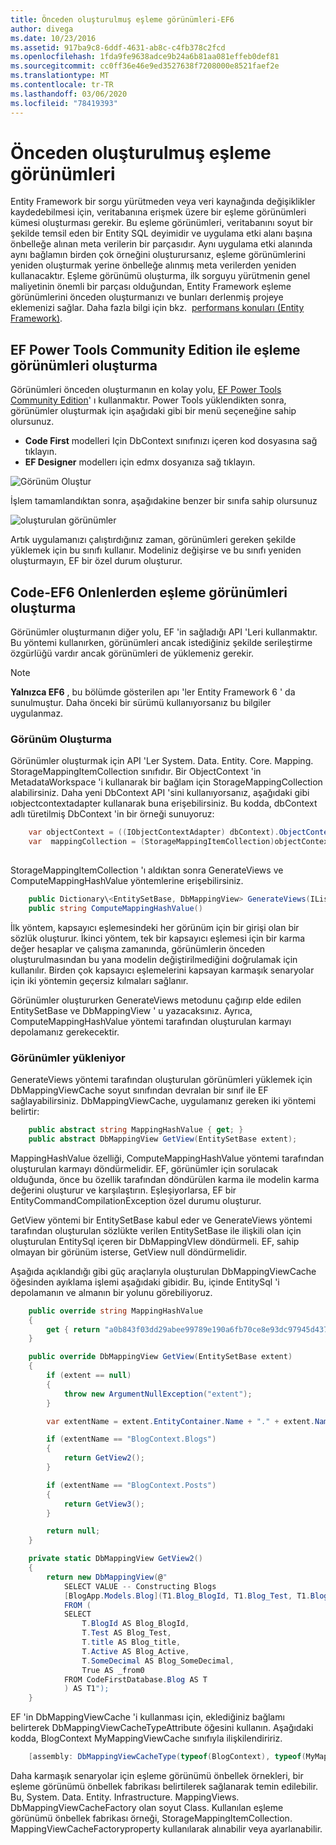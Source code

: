 ```yaml
---
title: Önceden oluşturulmuş eşleme görünümleri-EF6
author: divega
ms.date: 10/23/2016
ms.assetid: 917ba9c8-6ddf-4631-ab8c-c4fb378c2fcd
ms.openlocfilehash: 1fda9fe9638adce9b24a6b81aa081effeb0def81
ms.sourcegitcommit: cc0ff36e46e9ed3527638f7208000e8521faef2e
ms.translationtype: MT
ms.contentlocale: tr-TR
ms.lasthandoff: 03/06/2020
ms.locfileid: "78419393"
---
```

# <a name="pre-generated-mapping-views"></a>Önceden oluşturulmuş eşleme görünümleri
Entity Framework bir sorgu yürütmeden veya veri kaynağında değişiklikler kaydedebilmesi için, veritabanına erişmek üzere bir eşleme görünümleri kümesi oluşturması gerekir. Bu eşleme görünümleri, veritabanını soyut bir şekilde temsil eden bir Entity SQL deyimidir ve uygulama etki alanı başına önbelleğe alınan meta verilerin bir parçasıdır. Aynı uygulama etki alanında aynı bağlamın birden çok örneğini oluşturursanız, eşleme görünümlerini yeniden oluşturmak yerine önbelleğe alınmış meta verilerden yeniden kullanacaktır. Eşleme görünümü oluşturma, ilk sorguyu yürütmenin genel maliyetinin önemli bir parçası olduğundan, Entity Framework eşleme görünümlerini önceden oluşturmanızı ve bunları derlenmiş projeye eklemenizi sağlar. Daha fazla bilgi için bkz.  [performans konuları (Entity Framework)](~/ef6/fundamentals/performance/perf-whitepaper.md).

## <a name="generating-mapping-views-with-the-ef-power-tools-community-edition"></a>EF Power Tools Community Edition ile eşleme görünümleri oluşturma

Görünümleri önceden oluşturmanın en kolay yolu, [EF Power Tools Community Edition](https://marketplace.visualstudio.com/items?itemName=ErikEJ.EntityFramework6PowerToolsCommunityEdition)' ı kullanmaktır. Power Tools yüklendikten sonra, görünümler oluşturmak için aşağıdaki gibi bir menü seçeneğine sahip olursunuz.

-   **Code First** modelleri Için DbContext sınıfınızı içeren kod dosyasına sağ tıklayın.
-   **EF Designer** modellerı için edmx dosyanıza sağ tıklayın.

![Görünüm Oluştur](~/ef6/media/generateviews.png)

İşlem tamamlandıktan sonra, aşağıdakine benzer bir sınıfa sahip olursunuz

![oluşturulan görünümler](~/ef6/media/generatedviews.png)

Artık uygulamanızı çalıştırdığınız zaman, görünümleri gereken şekilde yüklemek için bu sınıfı kullanır. Modeliniz değişirse ve bu sınıfı yeniden oluşturmayın, EF bir özel durum oluşturur.

## <a name="generating-mapping-views-from-code---ef6-onwards"></a>Code-EF6 Onlenlerden eşleme görünümleri oluşturma

Görünümler oluşturmanın diğer yolu, EF 'in sağladığı API 'Leri kullanmaktır. Bu yöntemi kullanırken, görünümleri ancak istediğiniz şekilde serileştirme özgürlüğü vardır ancak görünümleri de yüklemeniz gerekir.

> [!NOTE]
> **Yalnızca EF6** , bu bölümde gösterilen apı 'ler Entity Framework 6 ' da sunulmuştur. Daha önceki bir sürümü kullanıyorsanız bu bilgiler uygulanmaz.

### <a name="generating-views"></a>Görünüm Oluşturma

Görünümler oluşturmak için API 'Ler System. Data. Entity. Core. Mapping. StorageMappingItemCollection sınıfıdır. Bir ObjectContext 'in MetadataWorkspace 'i kullanarak bir bağlam için StorageMappingCollection alabilirsiniz. Daha yeni DbContext API 'sini kullanıyorsanız, aşağıdaki gibi ıobjectcontextadapter kullanarak buna erişebilirsiniz. Bu kodda, dbContext adlı türetilmiş DbContext 'in bir örneği sunuyoruz:

``` csharp
    var objectContext = ((IObjectContextAdapter) dbContext).ObjectContext;
    var  mappingCollection = (StorageMappingItemCollection)objectContext.MetadataWorkspace
                                                                        .GetItemCollection(DataSpace.CSSpace);
```

StorageMappingItemCollection 'ı aldıktan sonra GenerateViews ve ComputeMappingHashValue yöntemlerine erişebilirsiniz.

``` csharp
    public Dictionary\<EntitySetBase, DbMappingView> GenerateViews(IList<EdmSchemaError> errors)
    public string ComputeMappingHashValue()
```

İlk yöntem, kapsayıcı eşlemesindeki her görünüm için bir girişi olan bir sözlük oluşturur. İkinci yöntem, tek bir kapsayıcı eşlemesi için bir karma değer hesaplar ve çalışma zamanında, görünümlerin önceden oluşturulmasından bu yana modelin değiştirilmediğini doğrulamak için kullanılır. Birden çok kapsayıcı eşlemelerini kapsayan karmaşık senaryolar için iki yöntemin geçersiz kılmaları sağlanır.

Görünümler oluştururken GenerateViews metodunu çağırıp elde edilen EntitySetBase ve DbMappingView ' u yazacaksınız. Ayrıca, ComputeMappingHashValue yöntemi tarafından oluşturulan karmayı depolamanız gerekecektir.

### <a name="loading-views"></a>Görünümler yükleniyor

GenerateViews yöntemi tarafından oluşturulan görünümleri yüklemek için DbMappingViewCache soyut sınıfından devralan bir sınıf ile EF sağlayabilirsiniz. DbMappingViewCache, uygulamanız gereken iki yöntemi belirtir:

``` csharp
    public abstract string MappingHashValue { get; }
    public abstract DbMappingView GetView(EntitySetBase extent);
```

MappingHashValue özelliği, ComputeMappingHashValue yöntemi tarafından oluşturulan karmayı döndürmelidir. EF, görünümler için sorulacak olduğunda, önce bu özellik tarafından döndürülen karma ile modelin karma değerini oluşturur ve karşılaştırın. Eşleşiyorlarsa, EF bir EntityCommandCompilationException özel durumu oluşturur.

GetView yöntemi bir EntitySetBase kabul eder ve GenerateViews yöntemi tarafından oluşturulan sözlükte verilen EntitySetBase ile ilişkili olan için oluşturulan EntitySql içeren bir DbMappingVIew döndürmeli. EF, sahip olmayan bir görünüm isterse, GetView null döndürmelidir.

Aşağıda açıklandığı gibi güç araçlarıyla oluşturulan DbMappingViewCache öğesinden ayıklama işlemi aşağıdaki gibidir. Bu, içinde EntitySql 'i depolamanın ve almanın bir yolunu görebiliyoruz.

``` csharp
    public override string MappingHashValue
    {
        get { return "a0b843f03dd29abee99789e190a6fb70ce8e93dc97945d437d9a58fb8e2afd2e"; }
    }

    public override DbMappingView GetView(EntitySetBase extent)
    {
        if (extent == null)
        {
            throw new ArgumentNullException("extent");
        }

        var extentName = extent.EntityContainer.Name + "." + extent.Name;

        if (extentName == "BlogContext.Blogs")
        {
            return GetView2();
        }

        if (extentName == "BlogContext.Posts")
        {
            return GetView3();
        }

        return null;
    }

    private static DbMappingView GetView2()
    {
        return new DbMappingView(@"
            SELECT VALUE -- Constructing Blogs
            [BlogApp.Models.Blog](T1.Blog_BlogId, T1.Blog_Test, T1.Blog_title, T1.Blog_Active, T1.Blog_SomeDecimal)
            FROM (
            SELECT
                T.BlogId AS Blog_BlogId,
                T.Test AS Blog_Test,
                T.title AS Blog_title,
                T.Active AS Blog_Active,
                T.SomeDecimal AS Blog_SomeDecimal,
                True AS _from0
            FROM CodeFirstDatabase.Blog AS T
            ) AS T1");
    }
```

EF 'in DbMappingViewCache 'i kullanması için, eklediğiniz bağlamı belirterek DbMappingViewCacheTypeAttribute öğesini kullanın. Aşağıdaki kodda, BlogContext MyMappingViewCache sınıfıyla ilişkilendiririz.

``` csharp
    [assembly: DbMappingViewCacheType(typeof(BlogContext), typeof(MyMappingViewCache))]
```

Daha karmaşık senaryolar için eşleme görünümü önbellek örnekleri, bir eşleme görünümü önbellek fabrikası belirtilerek sağlanarak temin edilebilir. Bu, System. Data. Entity. Infrastructure. MappingViews. DbMappingViewCacheFactory olan soyut Class. Kullanılan eşleme görünümü önbellek fabrikası örneği, StorageMappingItemCollection. MappingViewCacheFactoryproperty kullanılarak alınabilir veya ayarlanabilir.
